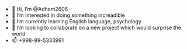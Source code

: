 - 👋 Hi, I’m @Adham2606
- 👀 I’m interested in doing something increadible
- 🌱 I’m currently learning English language, psychology
- 💞️ I’m looking to collaborate on a new project which would surprise the world
- 📫 +998-99-5333991

<!---
Adham2606/Adham2606 is a ✨ special ✨ repository because its `README.md` (this file) appears on your GitHub profile.
You can click the Preview link to take a look at your changes.
--->
